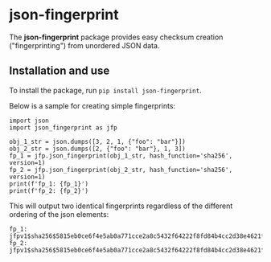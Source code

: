 # json-fingerprint

The **json-fingerprint** package provides easy checksum creation ("fingerprinting") from unordered JSON data.

## Installation and use

To install the package, run `pip install json-fingerprint`.

Below is a sample for creating simple fingerprints:

```
import json
import json_fingerprint as jfp

obj_1_str = json.dumps([3, 2, 1, {"foo": "bar"}])
obj_2_str = json.dumps([2, {"foo": "bar"}, 1, 3])
fp_1 = jfp.json_fingerprint(obj_1_str, hash_function='sha256', version=1)
fp_2 = jfp.json_fingerprint(obj_2_str, hash_function='sha256', version=1)
print(f'fp_1: {fp_1}')
print(f'fp_2: {fp_2}')
```
This will output two identical fingerprints regardless of the different ordering of the json elements:

```
fp_1: jfpv1$sha256$5815eb0ce6f4e5ab0a771cce2a8c5432f64222f8fd84b4cc2d38e4621fae86af
fp_2: jfpv1$sha256$5815eb0ce6f4e5ab0a771cce2a8c5432f64222f8fd84b4cc2d38e4621fae86af```

